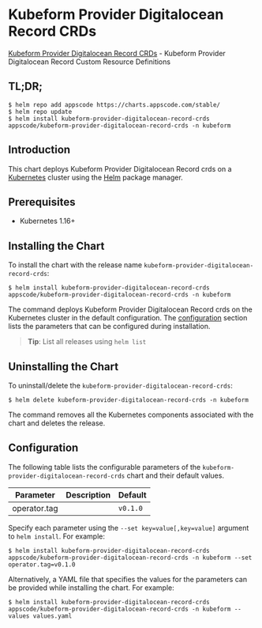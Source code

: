 # Kubeform Provider Digitalocean Record CRDs

[Kubeform Provider Digitalocean Record CRDs](https://github.com/kubeform) - Kubeform Provider Digitalocean Record Custom Resource Definitions

## TL;DR;

```console
$ helm repo add appscode https://charts.appscode.com/stable/
$ helm repo update
$ helm install kubeform-provider-digitalocean-record-crds appscode/kubeform-provider-digitalocean-record-crds -n kubeform
```

## Introduction

This chart deploys Kubeform Provider Digitalocean Record crds on a [Kubernetes](http://kubernetes.io) cluster using the [Helm](https://helm.sh) package manager.

## Prerequisites

- Kubernetes 1.16+

## Installing the Chart

To install the chart with the release name `kubeform-provider-digitalocean-record-crds`:

```console
$ helm install kubeform-provider-digitalocean-record-crds appscode/kubeform-provider-digitalocean-record-crds -n kubeform
```

The command deploys Kubeform Provider Digitalocean Record crds on the Kubernetes cluster in the default configuration. The [configuration](#configuration) section lists the parameters that can be configured during installation.

> **Tip**: List all releases using `helm list`

## Uninstalling the Chart

To uninstall/delete the `kubeform-provider-digitalocean-record-crds`:

```console
$ helm delete kubeform-provider-digitalocean-record-crds -n kubeform
```

The command removes all the Kubernetes components associated with the chart and deletes the release.

## Configuration

The following table lists the configurable parameters of the `kubeform-provider-digitalocean-record-crds` chart and their default values.

|  Parameter   | Description | Default  |
|--------------|-------------|----------|
| operator.tag |             | `v0.1.0` |


Specify each parameter using the `--set key=value[,key=value]` argument to `helm install`. For example:

```console
$ helm install kubeform-provider-digitalocean-record-crds appscode/kubeform-provider-digitalocean-record-crds -n kubeform --set operator.tag=v0.1.0
```

Alternatively, a YAML file that specifies the values for the parameters can be provided while
installing the chart. For example:

```console
$ helm install kubeform-provider-digitalocean-record-crds appscode/kubeform-provider-digitalocean-record-crds -n kubeform --values values.yaml
```
